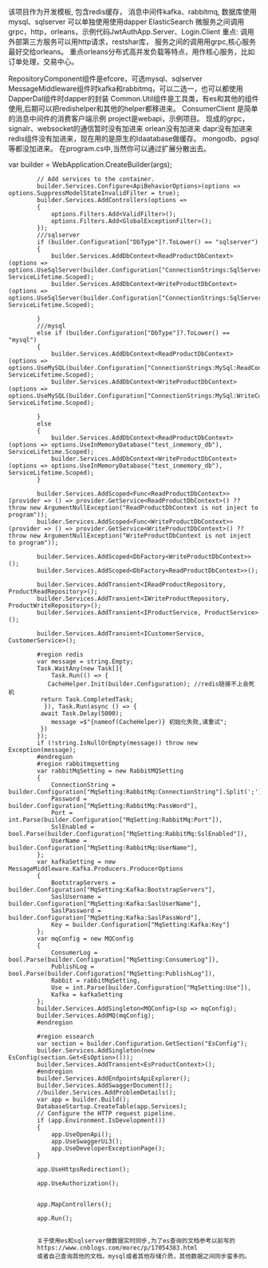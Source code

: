 该项目作为开发模板,
包含redis缓存，
消息中间件kafka、rabbitmq,
数据库使用mysql、sqlserver
可以单独使用使用dapper
ElasticSearch
微服务之间调用grpc，http，orleans，示例代码JwtAuthApp.Server、Login.Client
重点:
调用外部第三方服务可以用http请求，restshar库，
服务之间的调用用grpc,核心服务最好交给orleans。
重点orleans分布式高并发负载等特点，用作核心服务，比如订单处理，交易中心。


RepositoryComponent组件是efcore，可选mysql、sqlserver
MessageMiddleware组件时kafka和rabbitmq，可以二选一，也可以都使用
DapperDal组件时dapper的封装
Common.Util组件是工具类，有es和其他的组件使用,后期可以把redishelper和其他的helper都移进来。
ConsumerClient 是简单的消息中间件的消费客户端示例
project是webapi，示例项目。
现成的grpc，signalr、websocket的通信暂时没有加进来
orlean没有加进来
dapr没有加进来
redis组件没有加进来，现在用的是原生的Idaatabase做缓存。
mongodb、pgsql等都没加进来。
在program.cs中,当然你可以通过扩展分散出去。

  var builder = WebApplication.CreateBuilder(args);

            // Add services to the container.
            builder.Services.Configure<ApiBehaviorOptions>(options => options.SuppressModelStateInvalidFilter = true);
            builder.Services.AddControllers(options =>
            {
                options.Filters.Add<ValidFilter>();
                options.Filters.Add<GlobalExceptionFilter>();
            });
            ///sqlserver   
            if (builder.Configuration["DbType"]?.ToLower() == "sqlserver")
            {
                builder.Services.AddDbContext<ReadProductDbContext>(options => options.UseSqlServer(builder.Configuration["ConnectionStrings:SqlServer:ReadConnection"]), ServiceLifetime.Scoped);
                builder.Services.AddDbContext<WriteProductDbContext>(options => options.UseSqlServer(builder.Configuration["ConnectionStrings:SqlServer:WriteConnection"]), ServiceLifetime.Scoped);

            }
            ///mysql
            else if (builder.Configuration["DbType"]?.ToLower() == "mysql")
            {
                builder.Services.AddDbContext<ReadProductDbContext>(options => options.UseMySQL(builder.Configuration["ConnectionStrings:MySql:ReadConnection"]), ServiceLifetime.Scoped);
                builder.Services.AddDbContext<WriteProductDbContext>(options => options.UseMySQL(builder.Configuration["ConnectionStrings:MySql:WriteConnection"]), ServiceLifetime.Scoped);

            }
            else
            {
                builder.Services.AddDbContext<ReadProductDbContext>(options => options.UseInMemoryDatabase("test_inmemory_db"), ServiceLifetime.Scoped);
                builder.Services.AddDbContext<WriteProductDbContext>(options => options.UseInMemoryDatabase("test_inmemory_db"), ServiceLifetime.Scoped);
            }

            builder.Services.AddScoped<Func<ReadProductDbContext>>(provider => () => provider.GetService<ReadProductDbContext>() ?? throw new ArgumentNullException("ReadProductDbContext is not inject to program"));
            builder.Services.AddScoped<Func<WriteProductDbContext>>(provider => () => provider.GetService<WriteProductDbContext>() ?? throw new ArgumentNullException("WriteProductDbContext is not inject to program"));

            builder.Services.AddScoped<DbFactory<WriteProductDbContext>>();
            builder.Services.AddScoped<DbFactory<ReadProductDbContext>>();

            builder.Services.AddTransient<IReadProductRepository, ProductReadRepository>();
            builder.Services.AddTransient<IWriteProductRepository, ProductWriteRepository>();
            builder.Services.AddTransient<IProductService, ProductService>();

            builder.Services.AddTransient<ICustomerService, CustomerService>();

            #region redis
            var message = string.Empty;
            Task.WaitAny(new Task[]{
                Task.Run(() => {
               CacheHelper.Init(builder.Configuration); //redis链接不上会死机
             return Task.CompletedTask;
              }), Task.Run(async () => {
             await Task.Delay(5000);
                message =$"{nameof(CacheHelper)} 初始化失败,请重试";
             })
            });
            if (!string.IsNullOrEmpty(message)) throw new Exception(message);
            #endregion
            #region rabbitmqsetting
            var rabbitMqSetting = new RabbitMQSetting
            {
                ConnectionString = builder.Configuration["MqSetting:RabbitMq:ConnectionString"].Split(';'),
                Password = builder.Configuration["MqSetting:RabbitMq:PassWord"],
                Port = int.Parse(builder.Configuration["MqSetting:RabbitMq:Port"]),
                SslEnabled = bool.Parse(builder.Configuration["MqSetting:RabbitMq:SslEnabled"]),
                UserName = builder.Configuration["MqSetting:RabbitMq:UserName"],
            };
            var kafkaSetting = new MessageMiddleware.Kafka.Producers.ProducerOptions
            {
                BootstrapServers = builder.Configuration["MqSetting:Kafka:BootstrapServers"],
                SaslUsername = builder.Configuration["MqSetting:Kafka:SaslUserName"],
                SaslPassword = builder.Configuration["MqSetting:Kafka:SaslPassWord"],
                Key = builder.Configuration["MqSetting:Kafka:Key"]
            };
            var mqConfig = new MQConfig
            {
                ConsumerLog = bool.Parse(builder.Configuration["MqSetting:ConsumerLog"]),
                PublishLog = bool.Parse(builder.Configuration["MqSetting:PublishLog"]),
                Rabbit = rabbitMqSetting,
                Use = int.Parse(builder.Configuration["MqSetting:Use"]),
                Kafka = kafkaSetting
            };
            builder.Services.AddSingleton<MQConfig>(sp => mqConfig);
            builder.Services.AddMQ(mqConfig);
            #endregion

            #region essearch
            var section = builder.Configuration.GetSection("EsConfig");
            builder.Services.AddSingleton(new EsConfig(section.Get<EsOption>()));
            builder.Services.AddTransient<EsProductContext>();
            #endregion
            builder.Services.AddEndpointsApiExplorer();
            builder.Services.AddSwaggerDocument();
            //builder.Services.AddProblemDetails();
            var app = builder.Build();
            DatabaseStartup.CreateTable(app.Services);
            // Configure the HTTP request pipeline.
            if (app.Environment.IsDevelopment())
            {
                app.UseOpenApi();
                app.UseSwaggerUi3();
                app.UseDeveloperExceptionPage();
            }

            app.UseHttpsRedirection();

            app.UseAuthorization();


            app.MapControllers();

            app.Run();


            关于使用es和sqlserver做数据实时同步,为了es查询的文档参考以前写的
            https://www.cnblogs.com/morec/p/17054383.html
            或者自己查询其他的文档，mysql或者其他存储介质，其他数据之间同步蛮多的。